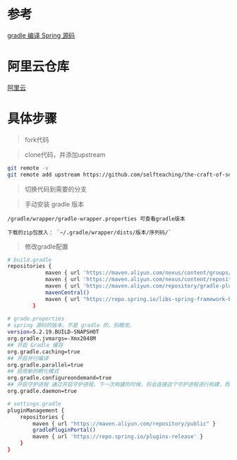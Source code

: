 # 参考

[gradle 编译 Spring 源码](https://blog.csdn.net/yy_diego/article/details/116381958)

# 阿里云仓库

[阿里云](https://developer.aliyun.com/mvn/view)

# 具体步骤

> fork代码

> clone代码，并添加upstream

```bash
git remote -v
git remote add upstream https://github.com/selfteaching/the-craft-of-selfteaching.git
```

> 切换代码到需要的分支

> 手动安装 gradle 版本

```
/gradle/wrapper/gradle-wrapper.properties 可查看gradle版本

下载的zip包放入： `~/.gradle/wrapper/dists/版本/序列码/`
```

> 修改gradle配置

```bash
# build.gradle
repositories {
			maven { url 'https://maven.aliyun.com/nexus/content/groups/public/' }
			maven { url 'https://maven.aliyun.com/nexus/content/repositories/jcenter'}
			maven { url 'https://maven.aliyun.com/repository/gradle-plugin'}
			mavenCentral()
			maven { url "https://repo.spring.io/libs-spring-framework-build" }
		}
		
# grade.properties
# spring 源码的版本，不是 gradle 的，别瞎改。
version=5.2.19.BUILD-SNAPSHOT
org.gradle.jvmargs=-Xmx2048M
## 开启 Gradle 缓存
org.gradle.caching=true
## 开启并行编译
org.gradle.parallel=true
## 启用新的孵化模式
org.gradle.configureondemand=true
## 开启守护进程 通过开启守护进程，下一次构建的时候，将会连接这个守护进程进行构建，而不是重新fork一个gradle构建进程
org.gradle.daemon=true

# settings.gradle
pluginManagement {
	repositories {
		maven { url "https://maven.aliyun.com/repository/public" }
		gradlePluginPortal()
		maven { url 'https://repo.spring.io/plugins-release' }
	}
}
```